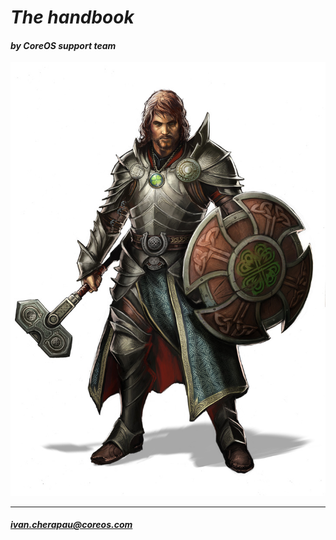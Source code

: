 # _The handbook_

#### _by CoreOS support team_

![](/images/cleric.jpg)

---

###### **ivan.cherapau@coreos.com**



